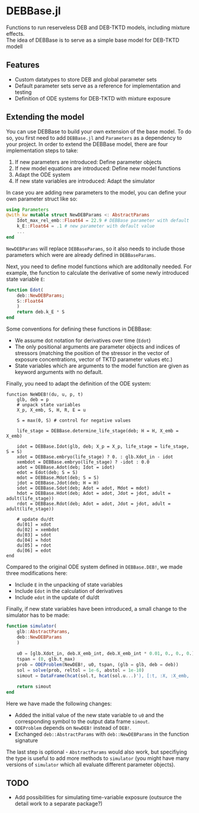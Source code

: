 # DEBBase.jl 

Functions to run reserveless DEB and DEB-TKTD models, including mixture effects. <br>
The idea of DEBBase is to serve as a simple base model for DEB-TKTD modell

## Features

- Custom datatypes to store DEB and global parameter sets
- Default parameter sets serve as a reference for implementation and testing
- Definition of ODE systems for DEB-TKTD with mixture exposure

## Extending the model

You can use DEBBase to build your own extension of the base model. 
To do so, you first need to add `DEBBase.jl` and `Parameters` as a dependency to your project. 
In order to extend the DEBBase model, there are four implementation steps to take:


1. If new parameters are introduced: Define parameter objects
2. If new model equations are introduced: Define new model functions
3. Adapt the ODE system
4. If new state variables are introduced: Adapt the simulator


In case you are adding new parameters to the model, 
you can define your own parameter struct like so: 
```Julia
using Parameters 
@with_kw mutable struct NewDEBParams <: AbstractParams
    Idot_max_rel_emb::Float64 = 22.9 # DEBBase parameter with default 
    k_E::Float64 = .1 # new parameter with default value 
    ...
end
```

`NewDEBParams` will replace `DEBBaseParams`, so it also needs to include those parameters which were are already defined in `DEBBaseParams`. <br>

Next, you need to define model functions which are additonally needed. For example, the function to calculate the derivative of some newly introduced state variable `E`:

```Julia
function Edot(
    deb::NewDEBParams;
    S::Float64
    )
    return deb.k_E * S
end
```

Some conventions for defining these functions in DEBBase:
- We assume dot notation for derivatives over time (`Edot`) 
- The only positional arguments are parameter objects and indices of stressors (matching the position of the stressor in the vector of exposure concentrations, vector of TKTD parameter values etc.)
- State variables which are arguments to the model function are given as keyword arguments with no default. <br>

Finally, you need to adapt the definition of the ODE system:


```
function NeWDEB!(du, u, p, t)
    glb, deb = p
    # unpack state variables
    X_p, X_emb, S, H, R, E = u

    S = max(0, S) # control for negative values

    life_stage = DEBBase.determine_life_stage(deb; H = H, X_emb = X_emb)
    
    idot = DEBBase.Idot(glb, deb; X_p = X_p, life_stage = life_stage, S = S)
    xdot = DEBBase.embryo(life_stage) ? 0. : glb.Xdot_in - idot
    xembdot = DEBBase.embryo(life_stage) ? -idot : 0.0
    adot = DEBBase.Adot(deb; Idot = idot)
    edot = Edot(deb; S = S)
    mdot = DEBBase.Mdot(deb; S = S)
    jdot = DEBBase.Jdot(deb; H = H)
    sdot = DEBBase.Sdot(deb; Adot = adot, Mdot = mdot) 
    hdot = DEBBase.Hdot(deb; Adot = adot, Jdot = jdot, adult = adult(life_stage))
    rdot = DEBBase.Rdot(deb; Adot = adot, Jdot = jdot, adult = adult(life_stage))

    # update du/dt
    du[01] = xdot
    du[02] = xembdot
    du[03] = sdot
    du[04] = hdot
    du[05] = rdot
    du[06] = edot
end
```

Compared to the original ODE system defined in `DEBBase.DEB!`, we made three modifications here: 

- Include `E` in the unpacking of state variables 
- Include `Edot` in the calculation of derivatives
- Include `edot` in the update of du/dt

Finally, if new state variables have been introduced, a small change to the simulator has to be made:

```Julia
function simulator(
    glb::AbstractParams,
    deb::NewDEBParams
    )
    
    u0 = [glb.Xdot_in, deb.X_emb_int, deb.X_emb_int * 0.01, 0., 0., 0.]
    tspan = (0, glb.t_max)
    prob = ODEProblem(NewDEB!, u0, tspan, (glb = glb, deb = deb))
    sol = solve(prob, reltol = 1e-6, abstol = 1e-10)
    simout = DataFrame(hcat(sol.t, hcat(sol.u...)'), [:t, :X, :X_emb, :S, :H, :R, :E])

    return simout
end
```

Here we have made the following changes:

- Added the initial value of the new state variable to `u0` and the corresponding symbol to the output data frame `simout`. 
- `ODEProblem` depends on `NewDEB!` instead of `DEB!`. <br>
- Exchanged `deb::AbstractParams` with `deb::NewDEBParams` in the function signature

The last step is optional - `AbstractParams` would also work, but specifiying the type is useful to add more methods to `simulator` 
(you might have many versions of `simulator` which all evaluate different parameter objects).

## TODO

- Add possibilities for simulating time-variable exposure (outsurce the detail work to a separate package?)